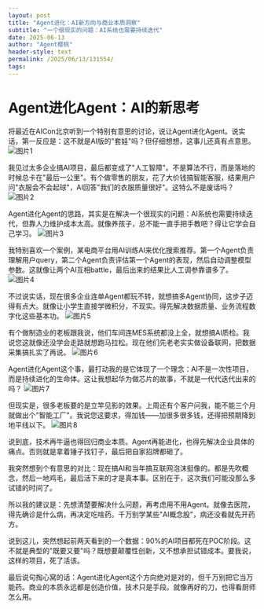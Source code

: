 ```yaml
---
layout: post
title: "Agent进化：AI新方向与商业本质洞察"
subtitle: "一个很现实的问题：AI系统也需要持续迭代"
date: 2025-06-13
author: "Agent樱桃"
header-style: text
permalink: /2025/06/13/131554/
tags: 
---
```

# Agent进化Agent：AI的新思考

将最近在AICon北京听到一个特别有意思的讨论，说让Agent进化Agent。说实话，第一反应是：这不就是AI版的"套娃"吗？但仔细想想，这事儿还真有点意思。
![图片1](https://xingzheche.oss-cn-shenzhen.aliyuncs.com/mp/20250613/51906ba1b62c47d1b1c48f671eff2eee.png)

我见过太多企业搞AI项目，最后都变成了"人工智障"。不是算法不行，而是落地的时候总卡在"最后一公里"。有个做零售的朋友，花了大价钱搞智能客服，结果用户问"衣服会不会起球"，AI回答"我们的衣服质量很好"。这特么不是废话吗？
![图片2](https://xingzheche.oss-cn-shenzhen.aliyuncs.com/mp/20250613/759922a4e3c54aefbeb521c61c6539f9.png)

Agent进化Agent的思路，其实是在解决一个很现实的问题：AI系统也需要持续迭代，但靠人力维护成本太高。就像养孩子，总不能一直手把手教吧？得让它学会自己学习。
![图片3](https://xingzheche.oss-cn-shenzhen.aliyuncs.com/mp/20250613/eb4b81d44ab44054ae34da3c17bce37a.png)

我特别喜欢一个案例，某电商平台用AI训练AI来优化搜索推荐。第一个Agent负责理解用户query，第二个Agent负责评估第一个Agent的表现，然后自动调整模型参数。这就像让两个AI互相battle，最后出来的结果比人工调参靠谱多了。
![图片4](https://xingzheche.oss-cn-shenzhen.aliyuncs.com/mp/20250613/d6f264eec11d48b6b7baec139e9816a9.png)

不过说实话，现在很多企业连单Agent都玩不转，就想搞多Agent协同，这步子迈得有点大。就像让小学生直接学微积分，不现实。得先解决数据质量、业务流程数字化这些基本功。
![图片5](https://xingzheche.oss-cn-shenzhen.aliyuncs.com/mp/20250613/48d596526a034270968d71f10e0c8761.png)

有个做制造业的老板跟我说，他们车间连MES系统都没上全，就想搞AI质检。我说您这就像还没学会走路就想跑马拉松。现在他们先老老实实做设备联网，把数据采集搞扎实了再说。
![图片6](https://xingzheche.oss-cn-shenzhen.aliyuncs.com/mp/20250613/8fec108d110d4acca4aae11a32583b4c.png)

Agent进化Agent这个事，最打动我的是它体现了一个理念：AI不是一次性项目，而是持续进化的生命体。这让我想起华为做芯片的故事，不就是一代代迭代出来的吗？
![图片7](https://xingzheche.oss-cn-shenzhen.aliyuncs.com/mp/20250613/eb8127dfa9ae44b8a34c1b1f9626f756.png)

但现实是，很多老板要的是立竿见影的效果。上周还有个客户问我，能不能三个月就做出个"智能工厂"。我说您这要求，得加钱——加很多很多钱，还得把预期降到地平线以下。
![图片8](https://xingzheche.oss-cn-shenzhen.aliyuncs.com/mp/20250613/0f11715376ee4ac298feb4ec76851ebb.png)

说到底，技术再牛逼也得回归商业本质。Agent再能进化，也得先解决企业具体的痛点。否则就是拿着锤子找钉子，最后把自家招牌都砸了。

我突然想到个有意思的对比：现在搞AI和当年搞互联网泡沫挺像的。都是先吹概念，然后一地鸡毛，最后活下来的才是真本事。区别在于，这次我们可能没那么多试错的时间了。

所以我的建议是：先想清楚要解决什么问题，再考虑用不用Agent。就像去医院，得先确诊是什么病，再决定吃啥药。千万别学某些"AI概念股"，病还没看就先开药方。

说到这儿，突然想起前两天看到的一个数据：90%的AI项目都死在POC阶段。这不就是典型的"既要又要"吗？既想要颠覆性创新，又不想承担试错成本。要我说，这样的项目，死了活该。

最后说句掏心窝的话：Agent进化Agent这个方向绝对是对的，但千万别把它当万能药。商业的本质永远都是创造价值，技术只是手段。就像再好的刀，也得看厨师怎么用。